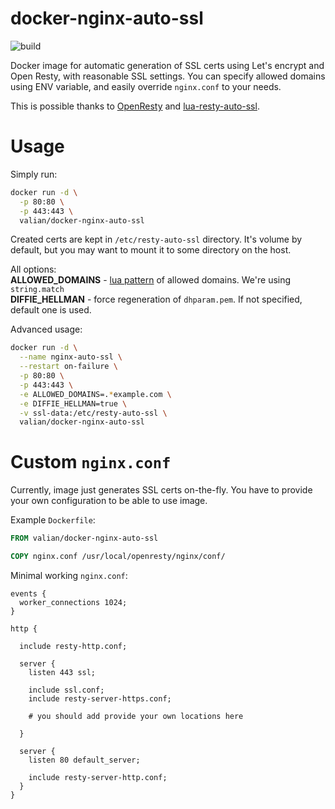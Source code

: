 # docker-nginx-auto-ssl
![build](https://img.shields.io/docker/build/valian/docker-nginx-auto-ssl.svg)

Docker image for automatic generation of SSL certs using Let's encrypt and Open Resty, with reasonable SSL settings. 
You can specify allowed domains using ENV variable, and easily override `nginx.conf` to your needs. 

This is possible thanks to [OpenResty](https://github.com/openresty/openresty) and [lua-resty-auto-ssl](https://github.com/GUI/lua-resty-auto-ssl).

# Usage

Simply run:
```Bash
docker run -d \
  -p 80:80 \
  -p 443:443 \
  valian/docker-nginx-auto-ssl
```

Created certs are kept in `/etc/resty-auto-ssl` directory. It's volume by default, but you may want to mount it to some directory on the host.

All options:  
**ALLOWED_DOMAINS** - [lua pattern](http://lua-users.org/wiki/PatternsTutorial) of allowed domains. We're using `string.match`  
**DIFFIE_HELLMAN** - force regeneration of `dhparam.pem`. If not specified, default one is used.

Advanced usage:
```Bash
docker run -d \
  --name nginx-auto-ssl \
  --restart on-failure \
  -p 80:80 \
  -p 443:443 \
  -e ALLOWED_DOMAINS=.*example.com \
  -e DIFFIE_HELLMAN=true \
  -v ssl-data:/etc/resty-auto-ssl \
  valian/docker-nginx-auto-ssl
```

# Custom `nginx.conf`

Currently, image just generates SSL certs on-the-fly. You have to provide your own configuration to be able to use image.

Example `Dockerfile`:
```Dockerfile
FROM valian/docker-nginx-auto-ssl

COPY nginx.conf /usr/local/openresty/nginx/conf/
```

Minimal working `nginx.conf`:
```nginx
events {
  worker_connections 1024;
}

http {

  include resty-http.conf;

  server {
    listen 443 ssl;

    include ssl.conf;
    include resty-server-https.conf;
    
    # you should add provide your own locations here
    
  }

  server {
    listen 80 default_server;

    include resty-server-http.conf;
  }
}
```
